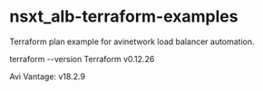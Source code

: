 # nsxt_alb-terraform-examples
Terraform plan example for avinetwork load balancer automation.

terraform --version
Terraform v0.12.26

Avi Vantage: v18.2.9

